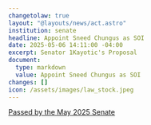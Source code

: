 ```yaml
---
changetolaw: true
layout: "@layouts/news/act.astro"
institution: senate
headline: Appoint Sneed Chungus as SOI
date: 2025-05-06 14:11:00 -04:00
excerpt: Senator 1Kayotic's Proposal
document:
  type: markdown
  value: Appoint Sneed Chungus as SOI
changes: []
icon: /assets/images/law_stock.jpeg
---
```

[Passed by the May 2025 Senate](https://discord.com/channels/558071874161082368/1369375998314811492/1369375998314811492)
